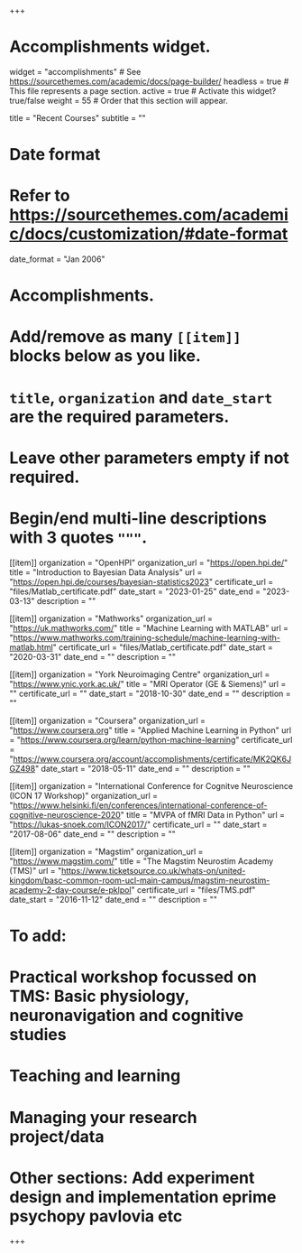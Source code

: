 +++
# Accomplishments widget.
widget = "accomplishments"  # See https://sourcethemes.com/academic/docs/page-builder/
headless = true  # This file represents a page section.
active = true  # Activate this widget? true/false
weight = 55  # Order that this section will appear.

title = "Recent Courses"
subtitle = ""

# Date format
#   Refer to https://sourcethemes.com/academic/docs/customization/#date-format
date_format = "Jan 2006"

# Accomplishments.
#   Add/remove as many `[[item]]` blocks below as you like.
#   `title`, `organization` and `date_start` are the required parameters.
#   Leave other parameters empty if not required.
#   Begin/end multi-line descriptions with 3 quotes `"""`.

[[item]]
  organization = "OpenHPI"
  organization_url = "https://open.hpi.de/"
  title = "Introduction to Bayesian Data Analysis"
  url = "https://open.hpi.de/courses/bayesian-statistics2023"
  certificate_url = "files/Matlab_certificate.pdf"
  date_start = "2023-01-25"
  date_end = "2023-03-13"
  description = ""

[[item]]
  organization = "Mathworks"
  organization_url = "https://uk.mathworks.com/"
  title = "Machine Learning with MATLAB"
  url = "https://www.mathworks.com/training-schedule/machine-learning-with-matlab.html"
  certificate_url = "files/Matlab_certificate.pdf"
  date_start = "2020-03-31"
  date_end = ""
  description = ""

[[item]]
  organization = "York Neuroimaging Centre"
  organization_url = "https://www.ynic.york.ac.uk/"
  title = "MRI Operator (GE & Siemens)"
  url = ""
  certificate_url = ""
  date_start = "2018-10-30"
  date_end = ""
  description = ""

[[item]]
  organization = "Coursera"
  organization_url = "https://www.coursera.org"
  title = "Applied Machine Learning in Python"
  url = "https://www.coursera.org/learn/python-machine-learning"
  certificate_url = "https://www.coursera.org/account/accomplishments/certificate/MK2QK6JGZ498"
  date_start = "2018-05-11"
  date_end = ""
  description = ""

[[item]]
  organization = "International Conference for Cognitve Neuroscience (ICON 17 Workshop)"
  organization_url = "https://www.helsinki.fi/en/conferences/international-conference-of-cognitive-neuroscience-2020"
  title = "MVPA of fMRI Data in Python"
  url = "https://lukas-snoek.com/ICON2017/"
  certificate_url = ""
  date_start = "2017-08-06"
  date_end = ""
  description = ""
  
[[item]]
  organization = "Magstim"
  organization_url = "https://www.magstim.com/"
  title = "The Magstim Neurostim Academy (TMS)"
  url = "https://www.ticketsource.co.uk/whats-on/united-kingdom/basc-common-room-ucl-main-campus/magstim-neurostim-academy-2-day-course/e-pklpol"
  certificate_url = "files/TMS.pdf"
  date_start = "2016-11-12"
  date_end = ""
  description = ""


  # To add:
  # Practical workshop focussed on TMS: Basic physiology, neuronavigation and cognitive studies
  # Teaching and learning
  # Managing your research project/data
 
  # Other sections: Add experiment design and implementation eprime psychopy pavlovia etc
+++
